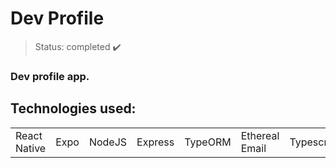 <h1> Dev Profile </h1>

> Status: completed ✔️

### Dev profile app.
## Technologies used:

<table>
  <tr>
    <td>React Native</td>
    <td>Expo</td>
    <td>NodeJS</td>
    <td>Express</td>
    <td>TypeORM</td>
    <td>Ethereal Email</td>
    <td>Typescript</td>
    <td>Styled Components</td>
    <td>NPM</td>
  </tr>
</table>

